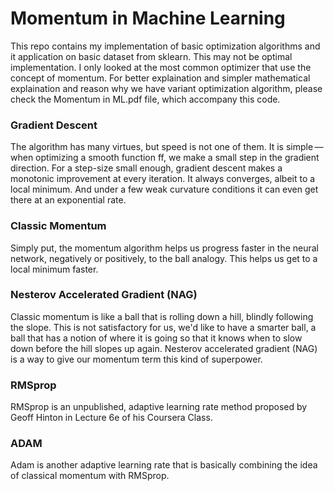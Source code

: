 # Momentum in Machine Learning

This repo contains my implementation of basic optimization algorithms and it application on basic dataset from sklearn. This may not be optimal implementation.
I only looked at the most common optimizer that use the concept of momentum.
For better explaination and simpler mathematical explaination and reason why we have variant optimization algorithm, please check the Momentum in ML.pdf file, which accompany this code.

### Gradient Descent
The algorithm has many virtues, but speed is not one of them. It is simple — when optimizing a smooth function ff, we make a small step in the gradient direction.
For a step-size small enough, gradient descent makes a monotonic improvement at every iteration. It always converges, albeit to a local minimum. And under a few weak curvature conditions it can even get there at an exponential rate.

### Classic Momentum

Simply put, the momentum algorithm helps us progress faster in the neural network, negatively or positively, to the ball analogy. This helps us get to a local minimum faster.

### Nesterov Accelerated Gradient (NAG)

Classic momentum is like a ball that is rolling down a hill, blindly following the slope. This is not satisfactory for us, we'd like to have a smarter ball, a ball that has a notion of where it is going so that it knows when to slow down before the hill slopes up again.
Nesterov accelerated gradient (NAG) is a way to give our momentum term this kind of superpower.

### RMSprop
RMSprop is an unpublished, adaptive learning rate method proposed by Geoff Hinton in Lecture 6e of his Coursera Class.

### ADAM
Adam is another adaptive learning rate that is basically combining the idea of classical momentum with RMSprop.



